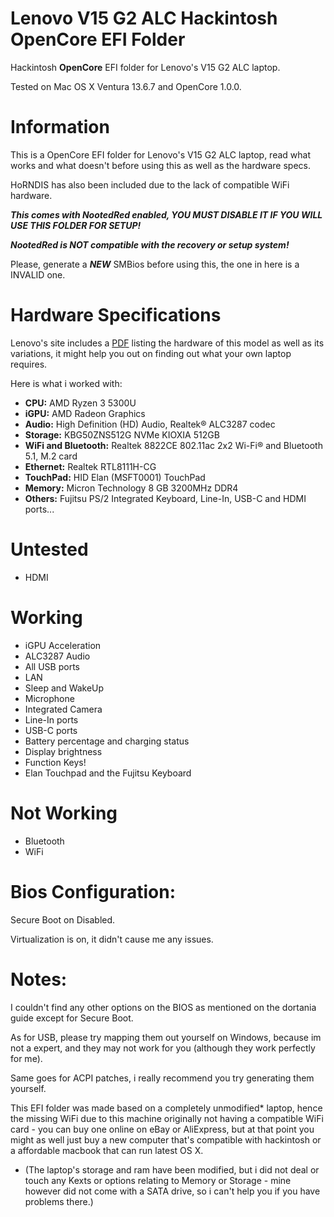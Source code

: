 # Lenovo V15 G2 ALC Hackintosh OpenCore EFI Folder
Hackintosh **OpenCore** EFI folder for Lenovo's V15 G2 ALC laptop.

Tested on Mac OS X Ventura 13.6.7 and OpenCore 1.0.0.
# Information
This is a OpenCore EFI folder for Lenovo's V15 G2 ALC laptop, read what works and what doesn't before using this as well as the hardware specs.

HoRNDIS has also been included due to the lack of compatible WiFi hardware.

***This comes with NootedRed enabled, YOU MUST DISABLE IT IF YOU WILL USE THIS FOLDER FOR SETUP!***

***NootedRed is NOT compatible with the recovery or setup system!***

Please, generate a ***NEW*** SMBios before using this, the one in here is a INVALID one.
# Hardware Specifications
Lenovo's site includes a [PDF](https://psref.lenovo.com/syspool/Sys/PDF/Lenovo/Lenovo_V15_G2_ALC/Lenovo_V15_G2_ALC_Spec.pdf) listing the hardware of this model as well as its variations, it might help you out on finding out what your own laptop requires.

Here is what i worked with:
* **CPU:** AMD Ryzen 3 5300U
* **iGPU:** AMD Radeon Graphics
* **Audio:** High Definition (HD) Audio, Realtek® ALC3287 codec
* **Storage:** KBG50ZNS512G NVMe KIOXIA 512GB
* **WiFi and Bluetooth:** Realtek 8822CE 802.11ac 2x2 Wi-Fi® and Bluetooth 5.1, M.2 card
* **Ethernet:** Realtek RTL8111H-CG
* **TouchPad:** HID Elan (MSFT0001) TouchPad
* **Memory:** Micron Technology 8 GB 3200MHz DDR4
* **Others:** Fujitsu PS/2 Integrated Keyboard, Line-In, USB-C and HDMI ports...

# Untested
* HDMI

# Working
* iGPU Acceleration
* ALC3287 Audio
* All USB ports
* LAN
* Sleep and WakeUp
* Microphone
* Integrated Camera
* Line-In ports
* USB-C ports
* Battery percentage and charging status
* Display brightness
* Function Keys!
* Elan Touchpad and the Fujitsu Keyboard

# Not Working
* Bluetooth
* WiFi

# Bios Configuration:
Secure Boot on Disabled.

Virtualization is on, it didn't cause me any issues.

# Notes:
I couldn't find any other options on the BIOS as mentioned on the dortania guide except for Secure Boot.

As for USB, please try mapping them out yourself on Windows, because im not a expert, and they may not work for you (although they work perfectly for me).

Same goes for ACPI patches, i really recommend you try generating them yourself.

This EFI folder was made based on a completely unmodified* laptop, hence the missing WiFi due to this machine originally not having a compatible WiFi card - you can buy one online on eBay or AliExpress, but at that point you might as well just buy a new computer that's compatible with hackintosh or a affordable macbook that can run latest OS X.

* (The laptop's storage and ram have been modified, but i did not deal or touch any Kexts or options relating to Memory or Storage - mine however did not come with a SATA drive, so i can't help you if you have problems there.)
